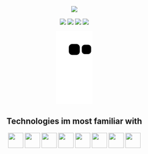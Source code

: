 <p align="center">
  
  <img src="https://i.imgur.com/MBvlDKf.png" style="width: 800px;">
  
</p>

<p align="center">
  
  <img src="https://github-readme-stats.vercel.app/api?username=gabrieltheophilo&show_icons=true&include_all_commits&count_private=true&hide=issues,prs&custom_title=Github%20Activity&theme=dracula" height="125" />

  <img src="https://github-readme-stats.vercel.app/api/top-langs/?username=gabrieltheophilo&hide=javascript,r,c%23&card_width=250&custom_title=Most%20used%20languages&layout=compact&theme=dracula" height="125"/>
 
  <img src="https://github-readme-stats.vercel.app/api/pin/?username=GabrielTheophilo&repo=ConwaysGame&theme=dracula" height="125" />
  <img src="https://github-readme-stats.vercel.app/api/pin/?username=GabrielTheophilo&repo=NewsApiScript&theme=dracula" height="125"/>
</p>


<p align="center">
  
  <img src="https://github.com/gabrieltheophilo/gabrieltheophilo/blob/output/github-contribution-grid-snake.svg">
  
</p>


<div align="center">
  <h2>Technologies im most familiar with</h2>
  
  <img src="https://cdn.jsdelivr.net/gh/devicons/devicon/icons/git/git-original.svg" width="40" height="40" />
  <img src="https://cdn.jsdelivr.net/gh/devicons/devicon/icons/linux/linux-original.svg" width="40" height="40"/>
  <img src="https://cdn.jsdelivr.net/gh/devicons/devicon/icons/python/python-original.svg" width="40" height="40" />
  <img src="https://cdn.jsdelivr.net/gh/devicons/devicon/icons/numpy/numpy-original.svg" width="40" height="40"/>
  <img src="https://cdn.jsdelivr.net/gh/devicons/devicon/icons/photoshop/photoshop-plain.svg" width="40" height="40"/>
  <img src="https://cdn.jsdelivr.net/gh/devicons/devicon/icons/illustrator/illustrator-plain.svg" width="40" height="40"/>
  <img src="https://cdn.jsdelivr.net/gh/devicons/devicon/icons/cplusplus/cplusplus-original.svg"  width="40" height="40"/>
  <img src="https://cdn.jsdelivr.net/gh/devicons/devicon/icons/c/c-original.svg" width="40" height="40"/>
  
  
  
</div>

<div = align="center">

</div>
